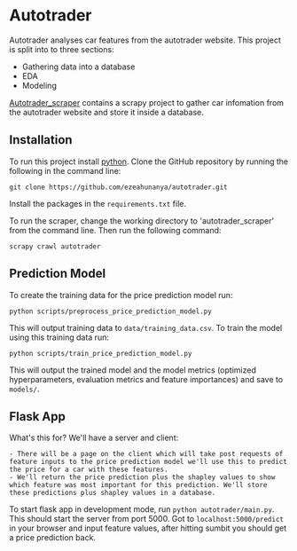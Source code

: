 # Autotrader

Autotrader analyses car features from the autotrader website. This project
is split into to three sections:

- Gathering data into a database
- EDA
- Modeling

[Autotrader_scraper](/autotrader_scraper) contains a scrapy project to gather 
car infomation from the autotrader website and store it inside a database.

## Installation

To run this project install [python](https://www.python.org/downloads/). 
Clone the GitHub repository by running the following in the command line:
```
git clone https://github.com/ezeahunanya/autotrader.git
```

Install the packages in the `requirements.txt` file.

To run the scraper, change the working directory to 'autotrader_scraper' 
from the command line. Then run the following command:

```
scrapy crawl autotrader
```

## Prediction Model

To create the training data for the price prediction model run: 
```
python scripts/preprocess_price_prediction_model.py
```

This will output training data to `data/training_data.csv`. To train the model using this training data run: 
```
python scripts/train_price_prediction_model.py
``` 
This will output the trained model and the model metrics (optimized hyperparameters, evaluation metrics and feature importances) and save to `models/`.


## Flask App

What's this for? We'll have a server and client: 

    - There will be a page on the client which will take post requests of feature inputs to the price prediction model we'll use this to predict the price for a car with these features.
    - We'll return the price prediction plus the shapley values to show which feature was most important for this prediction. We'll store these predictions plus shapley values in a database.

To start flask app in development mode, run `python autotrader/main.py`. This should start the server from port 5000. Got to `localhost:5000/predict` in your browser and input feature values, after hitting sumbit you should get a price prediction back.